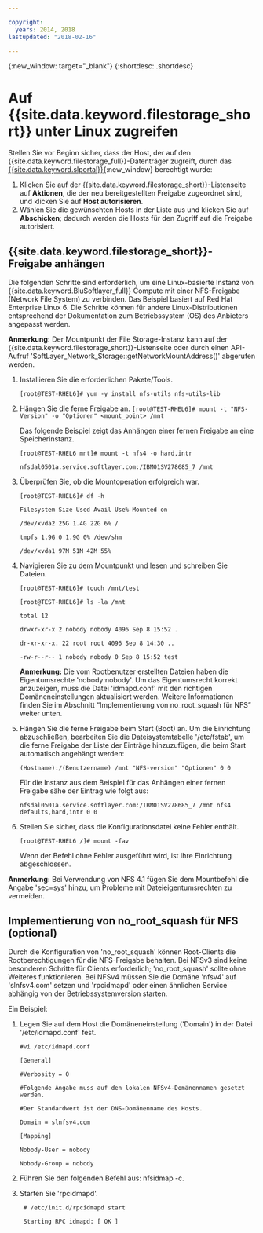 ```yaml
---

copyright:
  years: 2014, 2018
lastupdated: "2018-02-16"

---
```

{:new_window: target="_blank"}
{:shortdesc: .shortdesc}

# Auf {{site.data.keyword.filestorage_short}} unter Linux zugreifen

Stellen Sie vor Beginn sicher, dass der Host, der auf den {{site.data.keyword.filestorage_full}}-Datenträger zugreift, durch das [{{site.data.keyword.slportal}}](https://control.softlayer.com/){:new_window} berechtigt wurde:

1. Klicken Sie auf der {{site.data.keyword.filestorage_short}}-Listenseite auf **Aktionen**, die der neu bereitgestellten Freigabe zugeordnet sind, und klicken Sie auf **Host autorisieren**.
2. Wählen Sie die gewünschten Hosts in der Liste aus und klicken Sie auf **Abschicken**; dadurch werden die Hosts für den Zugriff auf die Freigabe autorisiert.

## {{site.data.keyword.filestorage_short}}-Freigabe anhängen

Die folgenden Schritte sind erforderlich, um eine Linux-basierte Instanz von {{site.data.keyword.BluSoftlayer_full}} Compute mit einer NFS-Freigabe (Network File System) zu verbinden. Das Beispiel basiert auf Red Hat Enterprise Linux 6. Die Schritte können für andere Linux-Distributionen entsprechend der Dokumentation zum Betriebssystem (OS) des Anbieters angepasst werden.

**Anmerkung:** Der Mountpunkt der File Storage-Instanz kann auf der {{site.data.keyword.filestorage_short}}-Listenseite oder durch einen API-Aufruf 'SoftLayer_Network_Storage::getNetworkMountAddress()' abgerufen werden.

1. Installieren Sie die erforderlichen Pakete/Tools.

    `[root@TEST-RHEL6]# yum -y install nfs-utils nfs-utils-lib
    `
2. Hängen Sie die ferne Freigabe an.
    `[root@TEST-RHEL6]# mount -t "NFS-Version" -o "Optionen" <mount_point> /mnt`
    
    Das folgende Beispiel zeigt das Anhängen einer fernen Freigabe an eine Speicherinstanz.
    
    `[root@TEST-RHEL6 mnt]# mount -t nfs4 -o hard,intr`
    
    `nfsdal0501a.service.softlayer.com:/IBM01SV278685_7 /mnt`
 
3. Überprüfen Sie, ob die Mountoperation erfolgreich war.

    `[root@TEST-RHEL6]# df -h`
    
    `Filesystem Size Used Avail Use% Mounted on`
    
    `/dev/xvda2 25G 1.4G 22G 6% /`
    
    `tmpfs 1.9G 0 1.9G 0% /dev/shm`
    
    `/dev/xvda1 97M 51M 42M 55%`
    
4. Navigieren Sie zu dem Mountpunkt und lesen und schreiben Sie Dateien.

    `[root@TEST-RHEL6]# touch /mnt/test`
    
    `[root@TEST-RHEL6]# ls -la /mnt`
    
    `total 12`
    
    `drwxr-xr-x 2 nobody nobody 4096 Sep 8 15:52 .`
    
    `dr-xr-xr-x. 22 root root 4096 Sep 8 14:30 ..`
    
    `-rw-r--r-- 1 nobody nobody 0 Sep 8 15:52 test`

    **Anmerkung:** Die vom Rootbenutzer erstellten Dateien haben die Eigentumsrechte 'nobody:nobody'. Um das Eigentumsrecht korrekt anzuzeigen, muss die Datei 'idmapd.conf' mit den richtigen Domäneneinstellungen aktualisiert werden. Weitere Informationen finden Sie im Abschnitt “Implementierung von no_root_squash für NFS” weiter unten.
    
5. Hängen Sie die ferne Freigabe beim Start (Boot) an. Um die Einrichtung abzuschließen, bearbeiten Sie die Dateisystemtabelle '/etc/fstab', um die ferne Freigabe der Liste der Einträge hinzuzufügen, die beim Start automatisch angehängt werden:

    `(Hostname):/(Benutzername) /mnt "NFS-version" "Optionen" 0 0`
    
    Für die Instanz aus dem Beispiel für das Anhängen einer fernen Freigabe sähe der Eintrag wie folgt aus:
    
    `nfsdal0501a.service.softlayer.com:/IBM01SV278685_7 /mnt nfs4 defaults,hard,intr 0 0`
    
6.  Stellen Sie sicher, dass die Konfigurationsdatei keine Fehler enthält.

    `[root@TEST-RHEL6 /]# mount -fav`
    
    Wenn der Befehl ohne Fehler ausgeführt wird, ist Ihre Einrichtung abgeschlossen.

**Anmerkung:** Bei Verwendung von NFS 4.1 fügen Sie dem Mountbefehl die Angabe 'sec=sys' hinzu, um Probleme mit Dateieigentumsrechten zu vermeiden.

 
## Implementierung von no_root_squash für NFS (optional)

Durch die Konfiguration von 'no_root_squash' können Root-Clients die Rootberechtigungen für die NFS-Freigabe behalten. Bei NFSv3 sind keine besonderen Schritte für Clients erforderlich; 'no_root_squash' sollte ohne Weiteres funktionieren.
Bei NFSv4 müssen Sie die Domäne 'nfsv4' auf 'slnfsv4.com' setzen und 'rpcidmapd' oder einen ähnlichen Service abhängig von der Betriebssystemversion starten.

Ein Beispiel:

1. Legen Sie auf dem Host die Domäneneinstellung ('Domain') in der Datei '/etc/idmapd.conf' fest.

    `#vi /etc/idmapd.conf`
    
    `[General]`
    
    `#Verbosity = 0`
    
    `#Folgende Angabe muss auf den lokalen NFSv4-Domänennamen gesetzt werden.`
    
    `#Der Standardwert ist der DNS-Domänenname des Hosts.`
    
    `Domain = slnfsv4.com`
    
    `[Mapping]`
    
    `Nobody-User = nobody`
    
    `Nobody-Group = nobody`
    
2. Führen Sie den folgenden Befehl aus: nfsidmap -c.
3. Starten Sie 'rpcidmapd'.

   ` # /etc/init.d/rpcidmapd start`
   
   ` Starting RPC idmapd: [ OK ]`
